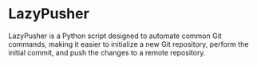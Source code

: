 # LazyPusher
LazyPusher is a Python script designed to automate common Git commands, making it easier to initialize a new Git repository, perform the initial commit, and push the changes to a remote repository. 
